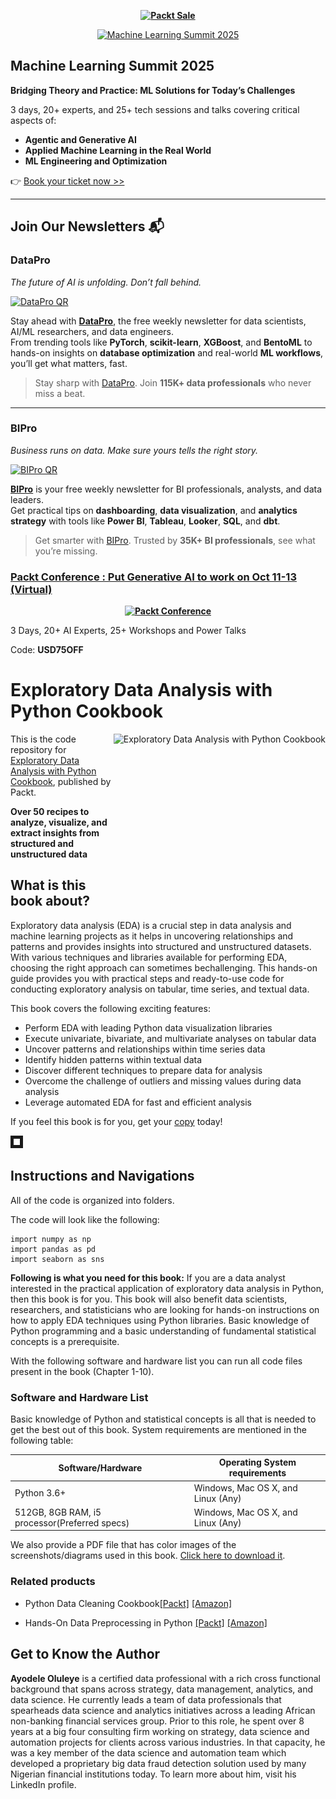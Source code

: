 
<b><p align='center'>[![Packt Sale](https://static.packt-cdn.com/assets/images/packt+events/Improve_UX.png)](https://packt.link/algotradingpython)</p></b> 

<p align="center"><a href="https://packt.link/mlsumgh"><img src="https://static.packt-cdn.com/assets/images/ML Summit Banner v3 1200x627.png" alt="Machine Learning Summit 2025"/></a></p>

## Machine Learning Summit 2025
**Bridging Theory and Practice: ML Solutions for Today’s Challenges**

3 days, 20+ experts, and 25+ tech sessions and talks covering critical aspects of:
- **Agentic and Generative AI**
- **Applied Machine Learning in the Real World**
- **ML Engineering and Optimization**

👉 [Book your ticket now >>](https://packt.link/mlsumgh)

---

## Join Our Newsletters 📬

### DataPro  
*The future of AI is unfolding. Don’t fall behind.*

<p><a href="https://landing.packtpub.com/subscribe-datapronewsletter/?link_from_packtlink=yes"><img src="https://static.packt-cdn.com/assets/images/DataPro NL QR Code.png" alt="DataPro QR" width="150"/></a></p>

Stay ahead with [**DataPro**](https://landing.packtpub.com/subscribe-datapronewsletter/?link_from_packtlink=yes), the free weekly newsletter for data scientists, AI/ML researchers, and data engineers.  
From trending tools like **PyTorch**, **scikit-learn**, **XGBoost**, and **BentoML** to hands-on insights on **database optimization** and real-world **ML workflows**, you’ll get what matters, fast.

> Stay sharp with [DataPro](https://landing.packtpub.com/subscribe-datapronewsletter/?link_from_packtlink=yes). Join **115K+ data professionals** who never miss a beat.

---

### BIPro  
*Business runs on data. Make sure yours tells the right story.*

<p><a href="https://landing.packtpub.com/subscribe-bipro-newsletter/?link_from_packtlink=yes"><img src="https://static.packt-cdn.com/assets/images/BIPro NL QR Code.png" alt="BIPro QR" width="150"/></a></p>

[**BIPro**](https://landing.packtpub.com/subscribe-bipro-newsletter/?link_from_packtlink=yes) is your free weekly newsletter for BI professionals, analysts, and data leaders.  
Get practical tips on **dashboarding**, **data visualization**, and **analytics strategy** with tools like **Power BI**, **Tableau**, **Looker**, **SQL**, and **dbt**.

> Get smarter with [BIPro](https://landing.packtpub.com/subscribe-bipro-newsletter/?link_from_packtlink=yes). Trusted by **35K+ BI professionals**, see what you’re missing.


### [Packt Conference : Put Generative AI to work on Oct 11-13 (Virtual)](https://packt.link/JGIEY)

<b><p align='center'>[![Packt Conference](https://hub.packtpub.com/wp-content/uploads/2023/08/put-generative-ai-to-work-packt.png)](https://packt.link/JGIEY)</p></b> 
3 Days, 20+ AI Experts, 25+ Workshops and Power Talks 

Code: <b>USD75OFF</b>

# Exploratory Data Analysis with Python Cookbook

<a href="https://www.packtpub.com/product/exploratory-data-analysis-with-python-cookbook/9781803231105?utm_source=github&utm_medium=repository&utm_campaign=9781803231105"><img src="https://content.packt.com/B18160/cover_image_small.jpg" alt="Exploratory Data Analysis with Python Cookbook" height="256px" align="right"></a>

This is the code repository for [Exploratory Data Analysis with Python Cookbook](https://www.packtpub.com/product/exploratory-data-analysis-with-python-cookbook/9781803231105?utm_source=github&utm_medium=repository&utm_campaign=9781803231105), published by Packt.

**Over 50 recipes to analyze, visualize, and extract insights from structured and unstructured data**

## What is this book about?
Exploratory data analysis (EDA) is a crucial step in data analysis and machine learning projects as it helps in uncovering relationships and patterns and provides insights into structured and unstructured datasets. With various techniques and libraries available for performing EDA, choosing the right approach can sometimes bechallenging. This hands-on guide provides you with practical steps and ready-to-use code for conducting exploratory analysis on tabular, time series, and textual data.

This book covers the following exciting features: 
* Perform EDA with leading Python data visualization libraries
* Execute univariate, bivariate, and multivariate analyses on tabular data
* Uncover patterns and relationships within time series data
* Identify hidden patterns within textual data
* Discover different techniques to prepare data for analysis
* Overcome the challenge of outliers and missing values during data analysis
* Leverage automated EDA for fast and efficient analysis

If you feel this book is for you, get your [copy](https://www.amazon.com/dp/B09NC5XJ6D) today!

<a href="https://www.packtpub.com/?utm_source=github&utm_medium=banner&utm_campaign=GitHubBanner"><img src="https://raw.githubusercontent.com/PacktPublishing/GitHub/master/GitHub.png" 
alt="https://www.packtpub.com/" border="5" /></a>


## Instructions and Navigations
All of the code is organized into folders.

The code will look like the following:
```
import numpy as np
import pandas as pd
import seaborn as sns
```


**Following is what you need for this book:**
If you are a data analyst interested in the practical application of exploratory data analysis in Python, then this book is for you. This book will also benefit data scientists, researchers, and statisticians who are looking for hands-on instructions on how to apply EDA techniques using Python libraries. Basic knowledge of Python programming and a basic understanding of fundamental statistical concepts is a prerequisite.

With the following software and hardware list you can run all code files present in the book (Chapter 1-10).


### Software and Hardware List

Basic knowledge of Python and statistical concepts is all that is needed to get the best out of this book.
System requirements are mentioned in the following table:

| Software/Hardware                              | Operating System requirements      |
| ------------------------------------           | -----------------------------------|
| Python 3.6+                                    | Windows, Mac OS X, and Linux (Any) |                                                      
| 512GB, 8GB RAM, i5 processor(Preferred specs)  | Windows, Mac OS X, and Linux (Any) |



We also provide a PDF file that has color images of the screenshots/diagrams used in this book. [Click here to download it](https://packt.link/npXws).


### Related products <Other books you may enjoy>
* Python Data Cleaning Cookbook[[Packt]](https://www.packtpub.com/product/python-data-cleaning-cookbook/9781800565661) [[Amazon]](https://www.amazon.com/dp/1800565666)

* Hands-On Data Preprocessing in Python [[Packt]](https://www.packtpub.com/product/hands-on-data-preprocessing-in-python/9781801072137) [[Amazon]](https://www.amazon.com/dp/1801072132)

## Get to Know the Author
**Ayodele Oluleye**
 is a certified data professional with a rich cross functional background that spans across
strategy, data management, analytics, and data science. He currently leads a team of data professionals
that spearheads data science and analytics initiatives across a leading African non-banking financial
services group. Prior to this role, he spent over 8 years at a big four consulting firm working on strategy,
data science and automation projects for clients across various industries. In that capacity, he was a
key member of the data science and automation team which developed a proprietary big data fraud
detection solution used by many Nigerian financial institutions today. To learn more about him, visit
his LinkedIn profile.
